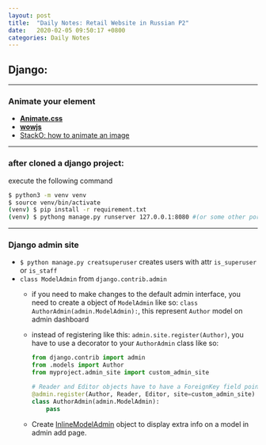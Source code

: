 ```yaml
---
layout: post
title:  "Daily Notes: Retail Website in Russian P2"
date:   2020-02-05 09:50:17 +0800
categories: Daily Notes
---
```


## Django:
---
### Animate your element
* [**Animate.css**](https://daneden.github.io/animate.css/)
* [**wowjs**](https://wowjs.uk/docs.html)
* [StackO: how to animate an image](https://stackoverflow.com/questions/46547695/how-to-animate-a-image-with-waypoint-or-wow-with-bootstrap-4)

---
### after cloned a django project:
execute the following command
```bash
$ python3 -m venv venv
$ source venv/bin/activate
(venv) $ pip install -r requirement.txt
(venv) $ pythong manage.py runserver 127.0.0.1:8080 #(or some other port)
```

---
### Django admin site

* `$ python manage.py creatsuperuser` creates users with attr `is_superuser` or `is_staff`
* `class ModelAdmin` from `django.contrib.admin`
  - if you need to make changes to the default admin interface, you need to create a object of `ModelAdmin` like so: `class AuthorAdmin(admin.ModelAdmin):`, this represent `Author` model on admin dashboard
  - instead of registering like this: `admin.site.register(Author)`, you have to use a decorator to your `AuthorAdmin` class like so:
    ```python
    from django.contrib import admin
    from .models import Author
    from myproject.admin_site import custom_admin_site
    
    # Reader and Editor objects have to have a ForeignKey field pointing at Author
    @admin.register(Author, Reader, Editor, site=custom_admin_site)
    class AuthorAdmin(admin.ModelAdmin):
    	pass
    ```
    
  - Create [InlineModelAdmin](https://docs.djangoproject.com/en/3.0/ref/contrib/admin/#inlinemodeladmin-objects) object to display extra info on a model in admin add page.



